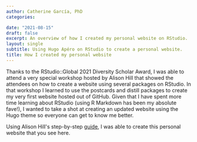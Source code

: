 ```yaml
---
author: Catherine García, PhD
categories:

date: "2021-08-15"
draft: false
excerpt: An overview of how I created my personal website on RStudio.
layout: single
subtitle: Using Hugo Apéro on RStudio to create a personal website.
title: How I created my personal website
---
```


Thanks to the RStudio::Global 2021 Diversity Scholar Award, I was able to attend a very special workshop hosted by Alison Hill that showed the attendees on how to create a website using several packages on RStudio. In that workshop I learned to use the postcards and distill packages to create my very first website hosted out of GitHub. Given that I have spent more time learning about RStudio (using R Markdown has been my absolute fave!), I wanted to take a shot at creating an updated website using the Hugo theme so everyone can get to know me better. 

Using Alison Hill's step-by-step [guide](https://hugo-apero-docs.netlify.app), I was able to create this personal website that you see here. 






